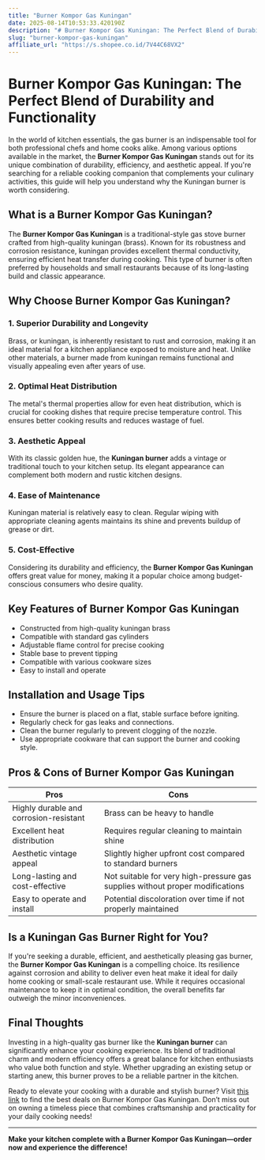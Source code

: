 ```yaml
---
title: "Burner Kompor Gas Kuningan"
date: 2025-08-14T10:53:33.420190Z
description: "# Burner Kompor Gas Kuningan: The Perfect Blend of Durability and Functionality..."
slug: "burner-kompor-gas-kuningan"
affiliate_url: "https://s.shopee.co.id/7V44C68VX2"
---
```

# Burner Kompor Gas Kuningan: The Perfect Blend of Durability and Functionality

In the world of kitchen essentials, the gas burner is an indispensable tool for both professional chefs and home cooks alike. Among various options available in the market, the **Burner Kompor Gas Kuningan** stands out for its unique combination of durability, efficiency, and aesthetic appeal. If you're searching for a reliable cooking companion that complements your culinary activities, this guide will help you understand why the Kuningan burner is worth considering.

## What is a Burner Kompor Gas Kuningan?

The **Burner Kompor Gas Kuningan** is a traditional-style gas stove burner crafted from high-quality kuningan (brass). Known for its robustness and corrosion resistance, kuningan provides excellent thermal conductivity, ensuring efficient heat transfer during cooking. This type of burner is often preferred by households and small restaurants because of its long-lasting build and classic appearance.

## Why Choose Burner Kompor Gas Kuningan?

### 1. **Superior Durability and Longevity**

Brass, or kuningan, is inherently resistant to rust and corrosion, making it an ideal material for a kitchen appliance exposed to moisture and heat. Unlike other materials, a burner made from kuningan remains functional and visually appealing even after years of use.

### 2. **Optimal Heat Distribution**

The metal's thermal properties allow for even heat distribution, which is crucial for cooking dishes that require precise temperature control. This ensures better cooking results and reduces wastage of fuel.

### 3. **Aesthetic Appeal**

With its classic golden hue, the **Kuningan burner** adds a vintage or traditional touch to your kitchen setup. Its elegant appearance can complement both modern and rustic kitchen designs.

### 4. **Ease of Maintenance**

Kuningan material is relatively easy to clean. Regular wiping with appropriate cleaning agents maintains its shine and prevents buildup of grease or dirt.

### 5. **Cost-Effective**

Considering its durability and efficiency, the **Burner Kompor Gas Kuningan** offers great value for money, making it a popular choice among budget-conscious consumers who desire quality.

## Key Features of Burner Kompor Gas Kuningan

- Constructed from high-quality kuningan brass
- Compatible with standard gas cylinders
- Adjustable flame control for precise cooking
- Stable base to prevent tipping
- Compatible with various cookware sizes
- Easy to install and operate

## Installation and Usage Tips

- Ensure the burner is placed on a flat, stable surface before igniting.
- Regularly check for gas leaks and connections.
- Clean the burner regularly to prevent clogging of the nozzle.
- Use appropriate cookware that can support the burner and cooking style.

## Pros & Cons of Burner Kompor Gas Kuningan

| **Pros** | **Cons** |
| --- | --- |
| Highly durable and corrosion-resistant | Brass can be heavy to handle |
| Excellent heat distribution | Requires regular cleaning to maintain shine |
| Aesthetic vintage appeal | Slightly higher upfront cost compared to standard burners |
| Long-lasting and cost-effective | Not suitable for very high-pressure gas supplies without proper modifications |
| Easy to operate and install | Potential discoloration over time if not properly maintained |

## Is a Kuningan Gas Burner Right for You?

If you're seeking a durable, efficient, and aesthetically pleasing gas burner, the **Burner Kompor Gas Kuningan** is a compelling choice. Its resilience against corrosion and ability to deliver even heat make it ideal for daily home cooking or small-scale restaurant use. While it requires occasional maintenance to keep it in optimal condition, the overall benefits far outweigh the minor inconveniences.

## Final Thoughts

Investing in a high-quality gas burner like the **Kuningan burner** can significantly enhance your cooking experience. Its blend of traditional charm and modern efficiency offers a great balance for kitchen enthusiasts who value both function and style. Whether upgrading an existing setup or starting anew, this burner proves to be a reliable partner in the kitchen.

Ready to elevate your cooking with a durable and stylish burner? Visit [this link](https://s.shopee.co.id/7V44C68VX2) to find the best deals on Burner Kompor Gas Kuningan. Don’t miss out on owning a timeless piece that combines craftsmanship and practicality for your daily cooking needs!

---

**Make your kitchen complete with a Burner Kompor Gas Kuningan—order now and experience the difference!**
